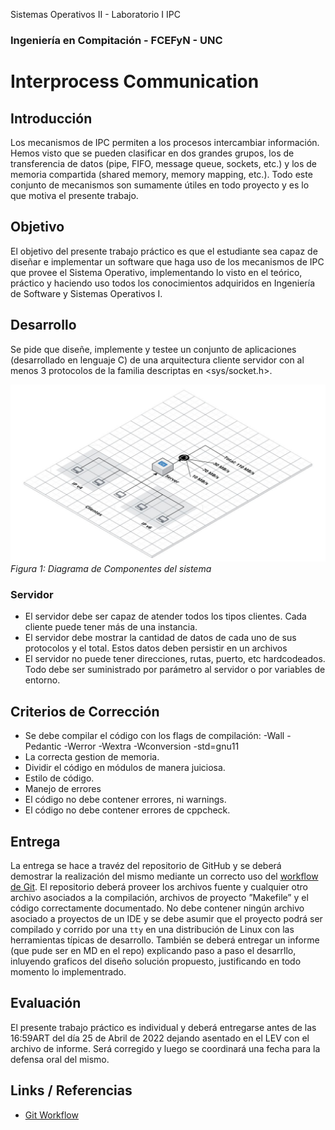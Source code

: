 Sistemas Operativos II - Laboratorio I IPC
###  Ingeniería en Compitación - FCEFyN - UNC
# Interprocess Communication

## Introducción
Los mecanismos de IPC permiten a los procesos intercambiar información. Hemos visto que se pueden clasificar en dos grandes grupos, los de transferencia de datos (pipe, FIFO, message queue, sockets, etc.) y los de memoria compartida (shared memory, memory mapping, etc.). Todo este conjunto de mecanismos son sumamente útiles en todo proyecto y es lo que motiva el presente trabajo.

## Objetivo
El objetivo del presente trabajo práctico es que el estudiante sea capaz de diseñar e implementar un software que haga uso de los mecanismos de IPC que provee el Sistema Operativo, implementando lo visto en el teórico, práctico y haciendo uso todos los conocimientos adquiridos en Ingeniería de Software y Sistemas Operativos I.

## Desarrollo
Se pide que diseñe, implemente y testee un conjunto de aplicaciones (desarrollado en lenguaje C) de una arquitectura cliente servidor con al menos 3 protocolos de la familia descriptas en  <sys/socket.h>.  

![Diagrama de Componentes](/img/block_diagram.jpg)
*Figura 1: Diagrama de Componentes del sistema*

### Servidor

- El servidor debe ser capaz de atender todos los tipos clientes. Cada cliente puede tener más de una instancia.
- El servidor debe mostrar la cantidad de datos de cada uno de sus protocolos y el total. Estos datos deben persistir en un archivos
- El servidor no puede tener direcciones, rutas, puerto, etc hardcodeados. Todo debe ser suministrado por parámetro al servidor o por variables de entorno.


## Criterios de Corrección
- Se debe compilar el código con los flags de compilación: 
     -Wall -Pedantic -Werror -Wextra -Wconversion -std=gnu11
- La correcta gestion de memoria.
- Dividir el código en módulos de manera juiciosa.
- Estilo de código.
- Manejo de errores
- El código no debe contener errores, ni warnings.
- El código no debe contener errores de cppcheck.

## Entrega

La entrega se hace a travéz del repositorio de GitHub y se deberá demostrar la realización del mismo mediante un correcto uso del [workflow de Git][workflow]. El repositorio deberá proveer los archivos fuente y cualquier otro archivo asociados a la compilación, archivos  de  proyecto  ”Makefile”  y  el  código correctamente documentado. No debe contener ningún archivo asociado a proyectos de un IDE y se debe asumir que el proyecto podrá ser compilado y corrido por una `tty` en una distribución de Linux con las herramientas típicas de desarrollo. También se deberá entregar un informe (que pude ser en MD en el repo) explicando paso a paso el desarrllo, inluyendo graficos del diseño solución propuesto, justificando en todo momento lo implementrado.

## Evaluación
El presente trabajo práctico es individual y deberá entregarse antes de las 16:59ART del día 25 de Abril de 2022 dejando asentado en el LEV con el archivo de informe. Será corregido y luego se coordinará una fecha para la defensa oral del mismo.

## Links / Referencias
- [Git Workflow](https://www.atlassian.com/git/tutorials/comparing-workflows)

[workflow]: https://www.atlassian.com/git/tutorials/comparing-workflows "Git Workflow"

